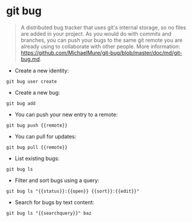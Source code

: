 # git bug

> A distributed bug tracker that uses git's internal storage, so no files are added in your project.
> As you would do with commits and branches, you can push your bugs to the same git remote you are already using to collaborate with other people.
> More information: <https://github.com/MichaelMure/git-bug/blob/master/doc/md/git-bug.md>.

- Create a new identity:

`git bug user create`

- Create a new bug:

`git bug add`

- You can push your new entry to a remote:

`git bug push {{remote}}`

- You can pull for updates:

`git bug pull {{remote}}`

- List existing bugs:

`git bug ls`

- Filter and sort bugs using a query:

`git bug ls "{{status}}:{{open}} {{sort}}:{{edit}}"`

- Search for bugs by text content:

`git bug ls "{{searchquery}}" baz`